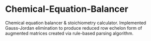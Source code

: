 # Chemical-Equation-Balancer
Chemical equation balancer & stoichiometry calculator. Implemented Gauss-Jordan elimination to produce reduced row echelon form of augmented matrices created via rule-based parsing algorithm.
